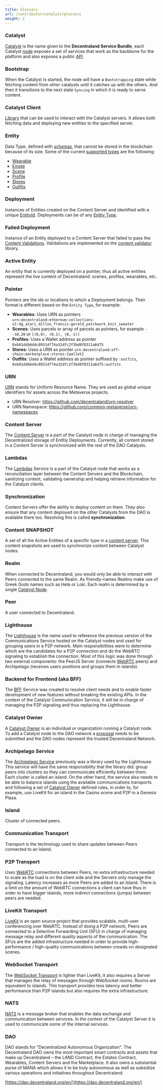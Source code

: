 ```yaml
---
title: Glossary
url: /contributor/catalyst/glossary
weight: 2
---
```


### Catalyst

[Catalyst](https://github.com/decentraland/catalyst) is the name given to the **Decentraland Service Bundle**, each Catalyst [node](https://decentraland.github.io/catalyst-monitor) exposes a set of services that work as the backbone for the platform and also exposes a public [API](https://decentraland.github.io/catalyst-api-specs/).

### Bootstrap

When the Catalyst is started, the node will have a `Bootstrapping` state while fetching content from other catalysts until it catches up with the others. And then it transitions to the next state `Syncing` in which it is ready to serve content.

### Catalyst Client

[Library](https://github.com/decentraland/catalyst-client) that can be used to interact with the Catalyst servers. It allows both fetching data and deploying new entities to the specified server.

### Entity

Data Type, defined with [schemas](https://github.com/decentraland/common-schemas), that cannot be stored in the blockchain because of its size. Some of the current [supported types](https://github.com/decentraland/common-schemas/blob/main/src/platform/entity.ts#L13) are the following:

- [Wearable](https://github.com/decentraland/common-schemas/blob/main/src/platform/item/wearable/wearable.ts)
- [Emote](https://github.com/decentraland/common-schemas/blob/main/src/platform/item/emote/emote.ts)
- [Scene](https://github.com/decentraland/common-schemas/blob/main/src/platform/scene/scene.ts)
- [Profile](https://github.com/decentraland/common-schemas/blob/main/src/platform/profile/profile.ts)
- [Stores](https://github.com/decentraland/common-schemas/blob/main/src/dapps/store.ts)
- [Outfits](https://github.com/decentraland/common-schemas/blob/main/src/platform/outfits/outfits.ts)

### Deployment

Instances of Entities created on the Content Server and identified with a unique [EntityId](https://github.com/decentraland/common-schemas/blob/main/src/platform/entity.ts#L31). Deployments can be of any [Entity Type](https://github.com/decentraland/common-schemas/blob/main/src/platform/entity.ts#L13).

### Failed Deployment

Instance of an Entity deployed to a Content Server that failed to pass the [Content Validations](https://adr.decentraland.org/adr/ADR-51). Validations are implemented on the [content validator](https://github.com/decentraland/content-validator) library.

### Active Entity

An entity that is currently deployed on a pointer, thus all active entities represent the live content of Decentraland: scenes, profiles, wearables, etc.

### Pointer

Pointers are the ids or locations to which a Deployment belongs. Their format is different based on the `Entity Type`, for example:

- **Wearables**: Uses URN as pointers `urn:decentraland:ethereum:collections-v1:dg_atari_dillon_francis:gerald_patchwork_knit_sweater`
- **Scenes**: Uses parcels or array of parcels as pointers, for example `--10,20` or `[(0,0), (0,1), (0,-1)]`
- **Profiles**: Uses a Wallet address as pointer `0xb01ddb6d4c89314f74a32dfc2f3bd0f8311a6d75`
- **Stores**: Uses a URN as pointer `urn:decentraland:off-chain:marketplace-stores:{wallet}`
- **Outfits**: Uses a Wallet address as pointer suffixed by `:outfits`, `0xb01ddb6d4c89314f74a32dfc2f3bd0f8311a6d75:outfits`

### URN

[URN](https://en.wikipedia.org/wiki/Uniform_Resource_Name) stands for Uniform Resource Name. They are used as global unique identifiers for assets across the Metaverse projects.

- URN Resolver: https://github.com/decentraland/urn-resolver
- URN Namespace: https://github.com/common-metaverse/urn-namespaces

### Content Server

The [Content Server](https://github.com/decentraland/catalyst/tree/main/content) is a part of the Catalyst node in charge of managing the Decentralized storage of Entitiy Deployments. Currently, all content stored in a Content Server is synchronized with the rest of the DAO Catalysts.

### Lambdas

The [Lambdas](https://github.com/decentraland/catalyst/tree/main/lambdas) Service is a part of the Catalyst node that works as a reconciliation layer between the Content Servers and the Blockchain, sanitizing content, validating ownership and helping retrieve information for the Catalyst clients.

### Synchronization

Content Servers offer the ability to deploy content on them. They also ensure that any content deployed on the other Catalysts from the DAO is available there too. Resolving this is called **synchronization**.

### Content SNAPSHOT

A set of all the Active Entities of a specific type in a [content server](#content-server). This content snapshots are used to synchronize content between Catalyst nodes.

### Realm

When connected to Decentraland, you would only be able to interact with Peers connected to the same Realm. As friendly-names Realms make use of Greek Gods names such as Hela or Loki. Each realm is determined by a single [Catalyst Node](https://decentraland.github.io/catalyst-monitor/).

### Peer

A user connected to Decentraland.

### Lighthouse

The [Lighthouse](https://github.com/decentraland/lighthouse) is the name used to reference the previous version of the Communications Service hosted on the Catalyst nodes and used for grouping users in a P2P network.
Main responsibilities were to determine which are the candidates for a P2P connection and do the WebRTC signaling to establish the connection. Most of this logic was done through two external components: the PeerJS Server (connects [WebRTC](https://webrtc.org/) peers) and Archipelago (receives users positions and groups them in islands).

### Backend for Frontend (aka BFF)

The [BFF](https://github.com/decentraland/explorer-bff) Service was created to resolve client needs and to enable faster development of new features without breaking the existing APIs. In the context of the Catalyst Communication Service, it will be in charge of managing the P2P signaling and thus replacing the Lighthouse.

### Catalyst Owner

A [Catalyst Owner](https://github.com/decentraland/catalyst-owner) is an individual or organization running a Catalyst node. To add a Catalyst node to the DAO network a [proposal](https://governance.decentraland.org/?type=catalyst) needs to be submitted and the DAO nodes represent the trusted Decentraland Network.


### Archipelago Service

The [Archipelago Service](https://github.com/decentraland/archipelago-service) previously was a library used by the Lighthouse. This service will have the same responsibility that the library did: group peers into clusters so they can communicate efficiently between them. Each cluster is called an island. On the other hand, the service also needs to be able to balance islands using the available communications transports and following a set of [Catalyst Owner](https://github.com/decentraland/catalyst-owner) defined rules, in order to, for example, use LiveKit for an island in the Casino scene and P2P in a Genesis Plaza.

### Island

Cluster of connected peers.

### Communication Transport

Transport is the technology used to share updates between Peers connected to an Island.

### P2P Transport

Uses [WebRTC](https://webrtc.org/) connections between Peers, no extra infrastructure needed to scale as the load is on the client side and the Servers only manage the signaling. Latency increases as more Peers are added to an Island. There is a limit on the amount of WebRTC connections a client can have thus in order to have bigger islands, more indirect connections (jumps) between peers are needed.

### LiveKit Transport

[LiveKit](https://livekit.io/) is an open source project that provides scalable, multi-user conferencing over WebRTC. Instead of doing a P2P network, Peers are connected to a Selective Forwarding Unit (SFU) in charge of managing message relay and different quality aspects of the communication. The SFUs are the added infrastructure needed in order to provide high-performance / high-quality communications between crowds on designated scenes.

### WebSocket Transport

The [WebSocket Transport](https://github.com/decentraland/ws-room-service) is lighter than LiveKit, it also requires a Server that manages the relay of messages through WebSocket rooms. Rooms are equivalent to islands.
This transport provides less latency and better performance than P2P islands but also requires the extra infrastructure.

### NATS

[NATS](https://nats.io/) is a message broker that enables the data exchange and communication between services. In the context of the Catalyst Server it is used to communicate some of the internal services.

### DAO

DAO stands for "Decentralized Autonomous Organization". The Decentraland DAO owns the most important smart contracts and assets that make up Decentraland – the LAND Contract, the Estates Contract, Wearables, Content Servers and the Marketplace. It also owns a substantial purse of MANA which allows it to be truly autonomous as well as subsidize various operations and initiatives throughout Decentraland.

[https://dao.decentraland.org/en/](https://dao.decentraland.org/en/)

